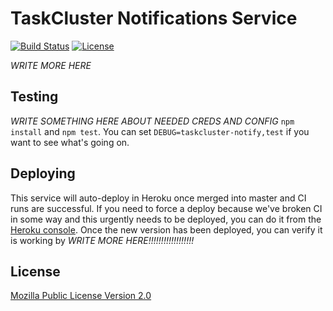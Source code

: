 TaskCluster Notifications Service
=================================

[![Build Status](https://travis-ci.org/taskcluster/taskcluster-notify.svg?branch=master)](https://travis-ci.org/taskcluster/taskcluster-notify)
[![License](https://img.shields.io/badge/license-MPL%202.0-orange.svg)](http://mozilla.org/MPL/2.0)

*WRITE MORE HERE*

Testing
-------

*WRITE SOMETHING HERE ABOUT NEEDED CREDS AND CONFIG*
`npm install` and `npm test`. You can set `DEBUG=taskcluster-notify,test` if you want to see what's going on.

Deploying
---------

This service will auto-deploy in Heroku once merged into master and CI runs are successful. If you need to force a deploy because we've broken CI in some way and this urgently needs to be deployed, you can do it from the [Heroku console](https://dashboard-preview.heroku.com/apps/taskcluster-github/deploy/github). Once the new version has been deployed, you can verify it is working by *WRITE MORE HERE!!!!!!!!!!!!!!!!!!*

License
-------

[Mozilla Public License Version 2.0](https://github.com/taskcluster/taskcluster-lib-monitor/blob/master/LICENSE)
